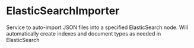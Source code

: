 # ElasticSearchImporter
Service to auto-import JSON files into a specified ElasticSearch node. Will automatically create indexes and document types as needed in ElasticSearch
